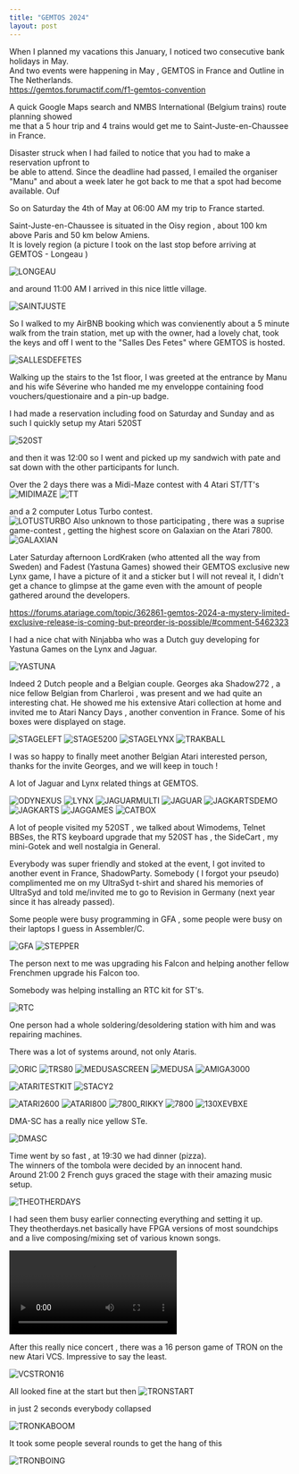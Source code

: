 ```yaml
---
title: "GEMTOS 2024"
layout: post
---
```


When I planned my vacations this January, I noticed two consecutive bank holidays in May.  
And two events were happening in May , GEMTOS in France and Outline in The Netherlands.  
https://gemtos.forumactif.com/f1-gemtos-convention

A quick Google Maps search and NMBS International (Belgium trains) route planning showed  
me that a 5 hour trip and 4 trains would get me to Saint-Juste-en-Chaussee in France.  



Disaster struck when I had failed to notice that you had to make a reservation upfront to  
be able to attend. Since the deadline had passed, I emailed the organiser "Manu" and about
a week later he got back to me that a spot had become available.  Ouf  

So on Saturday the 4th of May at 06:00 AM my trip to France started.

Saint-Juste-en-Chaussee is situated in the Oisy region , about 100 km above Paris and 50 km
below Amiens.  
It is lovely region (a picture I took on the last stop before arriving at GEMTOS - Longeau )

![LONGEAU](/assets/images/LONGEAU.JPG)

and around 11:00 AM I arrived in this nice little village.

![SAINTJUSTE](/assets/images/SAINTJUSTE.JPG)

So I walked to my AirBNB booking which was convienently about a 5 minute walk from the train station, met up with the owner, had a lovely chat, took the keys and off I went to
the "Salles Des Fetes" where GEMTOS is hosted.

![SALLESDEFETES](/assets/images/SALLESDEFETES.JPG)

Walking up the stairs to the 1st floor, I was greeted at the entrance by Manu and his wife Séverine who handed me my enveloppe containing food vouchers/questionaire and a pin-up badge. 

I had made a reservation including food on Saturday and Sunday and as such I quickly setup 
my Atari 520ST 

![520ST](/assets/images/520ST.JPG)

and then it was 12:00 so I went and picked up my sandwich with pate and sat down with the other participants for lunch.

Over the 2 days there was a Midi-Maze contest with 4 Atari ST/TT's 
![MIDIMAZE](/assets/images/MIDIMAZE.JPG)
![TT](/assets/images/TT.JPG)

and a 2 computer Lotus Turbo contest.  
![LOTUSTURBO](/assets/images/LOTUSTURBO.JPG)
Also unknown to those participating , there was a suprise game-contest , getting the highest score on Galaxian on the Atari 7800.
![GALAXIAN](/assets/images/GALAXIAN.JPG)

Later Saturday afternoon LordKraken (who attented all the way from Sweden) and Fadest (Yastuna Games) showed their GEMTOS exclusive new Lynx game, I have a picture of it and a sticker but I will not reveal it, I didn't get a chance to glimpse at the game even with the amount of people gathered around the developers.

https://forums.atariage.com/topic/362861-gemtos-2024-a-mystery-limited-exclusive-release-is-coming-but-preorder-is-possible/#comment-5462323

I had a nice chat with Ninjabba who was a Dutch guy developing for Yastuna Games on the Lynx and Jaguar.

![YASTUNA](/assets/images/YASTUNA.JPG)

Indeed 2 Dutch people and a Belgian couple.
Georges aka Shadow272 , a nice fellow Belgian from Charleroi , was present and we had quite an interesting chat.
He showed me his extensive Atari collection at home and invited me to Atari Nancy Days , another
convention in France.
Some of his boxes were displayed on stage.

![STAGELEFT](/assets/images/STAGELEFT.JPG)
![STAGE5200](/assets/images/STAGE5200.JPG)
![STAGELYNX](/assets/images/STAGELYNX.JPG)
![TRAKBALL](/assets/images/TRAKBALL.JPG)

I was so happy to finally meet another Belgian Atari interested person, thanks for the invite Georges, and we will keep in touch !

A lot of Jaguar and Lynx related things at GEMTOS.

![ODYNEXUS](/assets/images/ODYNEXUS.JPG)
![LYNX](/assets/images/LYNX.JPG)
![JAGUARMULTI](/assets/images/JAGUARMULTI.JPG)
![JAGUAR](/assets/images/JAGUAR.JPG)
![JAGKARTSDEMO](/assets/images/JAGKARTSDEMO.JPG)
![JAGKARTS](/assets/images/JAGKARTS.JPG)
![JAGGAMES](/assets/images/JAGGAMES.JPG)
![CATBOX](/assets/images/CATBOX.JPG)

A lot of people visited my 520ST , we talked about Wimodems, Telnet BBSes, the RTS keyboard upgrade
that my 520ST has , the SideCart , my mini-Gotek and well nostalgia in General.

Everybody was super friendly and stoked at the event, I got invited to another event in France, ShadowParty.
Somebody ( I forgot your pseudo) complimented me on my UltraSyd t-shirt and shared his memories
of UltraSyd and told me/invited me to go to Revision in Germany (next year since it has already passed).

Some people were busy programming in GFA , some people were busy on their laptops I guess in Assembler/C.

![GFA](/assets/images/GFA.JPG)
![STEPPER](/assets/images/STEPPER.JPG)

The person next to me was upgrading his Falcon and helping another fellow Frenchmen upgrade his Falcon too.

Somebody was helping installing an RTC kit for ST's.

![RTC](/assets/images/RTC.JPG)

One person had a whole soldering/desoldering station with him and was repairing machines.

There was a lot of systems around, not only Ataris.

![ORIC](/assets/images/ORIC.JPG)
![TRS80](/assets/images/TRS80.JPG)
![MEDUSASCREEN](/assets/images/MEDUSASCREEN.JPG)
![MEDUSA](/assets/images/MEDUSA.JPG)
![AMIGA3000](/assets/images/AMIGA3000.JPG)

![ATARITESTKIT](/assets/images/ATARITESTKIT.JPG)
![STACY2](/assets/images/STACY2.JPG)

![ATARI2600](/assets/images/ATARI2600.JPG)
![ATARI800](/assets/images/ATARI800.JPG)
![7800_RIKKY](/assets/images/7800_RIKKY.JPG)
![7800](/assets/images/7800.JPG)
![130XEVBXE](/assets/images/130XEVBXE.JPG)

DMA-SC has a really nice yellow STe.

![DMASC](/assets/images/DMASC.JPG)

Time went by so fast , at 19:30 we had dinner (pizza).  
The winners of the tombola were decided by an innocent hand.  
Around 21:00 2 French guys graced the stage with their amazing music setup.

![THEOTHERDAYS](/assets/images/THEOTHERDAY.JPG)

I had seen them busy earlier connecting everything and setting it up.  
They theotherdays.net basically have FPGA versions of most soundchips and a
live composing/mixing set of various known songs.  

![MOVIE](/assets/images/THEOTHERDAY.MOV)

After this really nice concert , there was a 16 person game of TRON on the new Atari VCS.
Impressive to say the least.

![VCSTRON16](/assets/images/VCSTRON16.JPG)

All looked fine at the start but then
![TRONSTART](/assets/images/TRONSTART.JPG)

in just 2 seconds everybody collapsed

![TRONKABOOM](/assets/images/TRONKABOOM.JPG)

It took some people several rounds to get the hang of this

![TRONBOING](/assets/images/TRONBOING.JPG)

